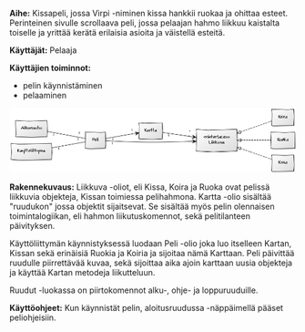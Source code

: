 ﻿**Aihe:** Kissapeli, jossa Virpi -niminen kissa hankkii ruokaa ja ohittaa esteet. Perinteinen sivulle scrollaava peli, jossa pelaajan hahmo liikkuu kaistalta toiselle ja yrittää kerätä erilaisia asioita ja väistellä esteitä.

**Käyttäjät:** Pelaaja

**Käyttäjien toiminnot:**

- pelin käynnistäminen
- pelaaminen


![Luokkakaavio](luokkakaavio3.png)


**Rakennekuvaus:** Liikkuva -oliot, eli Kissa, Koira ja Ruoka ovat pelissä liikkuvia objekteja, Kissan toimiessa pelihahmona. Kartta -olio sisältää "ruudukon" jossa objektit sijaitsevat. Se sisältää myös pelin olennaisen toimintalogiikan, eli hahmon liikutuskomennot, sekä pelitilanteen päivityksen.

Käyttöliittymän käynnistyksessä luodaan Peli -olio joka luo itselleen Kartan, Kissan sekä erinäisiä Ruokia ja Koiria ja sijoitaa nämä Karttaan. Peli päivittää ruudulle piirrettävää kuvaa, sekä sijoittaa aika ajoin karttaan uusia objekteja ja käyttää Kartan metodeja liikutteluun.

Ruudut -luokassa on piirtokomennot alku-, ohje- ja loppuruuduille.

**Käyttöohjeet:** Kun käynnistät pelin, aloitusruudussa <SPACE> -näppäimellä pääset peliohjeisiin.
